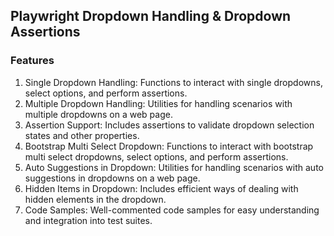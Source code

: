 ## Playwright Dropdown Handling & Dropdown Assertions

### Features
1) Single Dropdown Handling: Functions to interact with single dropdowns, select options, and perform assertions.
2) Multiple Dropdown Handling: Utilities for handling scenarios with multiple dropdowns on a web page.
3) Assertion Support: Includes assertions to validate dropdown selection states and other properties.
4) Bootstrap Multi Select Dropdown: Functions to interact with bootstrap multi select dropdowns, select options, and perform assertions.
5) Auto Suggestions in Dropdown: Utilities for handling scenarios with auto suggestions in dropdowns on a web page.
6) Hidden Items in Dropdown: Includes efficient ways of dealing with hidden elements in the dropdown.
7) Code Samples: Well-commented code samples for easy understanding and integration into test suites.
